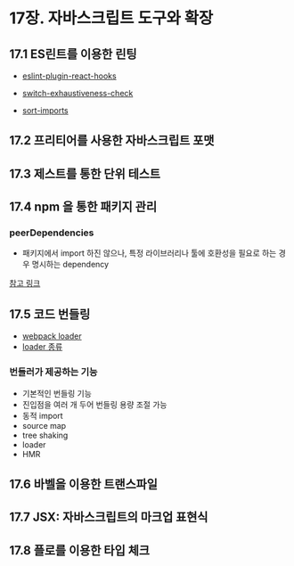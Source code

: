 # 17장. 자바스크립트 도구와 확장

## 17.1 ES린트를 이용한 린팅

- [eslint-plugin-react-hooks](https://www.npmjs.com/package/eslint-plugin-react-hooks)

- [switch-exhaustiveness-check](https://github.com/typescript-eslint/typescript-eslint/blob/main/packages/eslint-plugin/docs/rules/switch-exhaustiveness-check.md)

- [sort-imports](https://eslint.org/docs/latest/rules/sort-imports)

## 17.2 프리티어를 사용한 자바스크립트 포맷

## 17.3 제스트를 통한 단위 테스트

## 17.4 npm 을 통한 패키지 관리

### peerDependencies

- 패키지에서 import 하진 않으나, 특정 라이브러리나 툴에 호환성을 필요로 하는 경우 명시하는 dependency

[참고 링크](https://yceffort.kr/2021/10/debt-of-package-json#2-peerdependencies-%EB%8F%84-%EC%9E%90%EC%84%B8%ED%9E%88-%ED%99%95%EC%9D%B8%ED%95%B4%EB%B3%B4%EC%9E%90)

## 17.5 코드 번들링

- [webpack loader](https://webpack.js.org/concepts/loaders/#configuration)
- [loader 종류](https://webpack.js.org/loaders/)

### 번들러가 제공하는 기능

- 기본적인 번들링 기능
- 진입점을 여러 개 두어 번들링 용량 조절 가능
- 동적 import
- source map
- tree shaking
- loader
- HMR

## 17.6 바벨을 이용한 트랜스파일

## 17.7 JSX: 자바스크립트의 마크업 표현식

## 17.8 플로를 이용한 타입 체크
